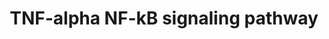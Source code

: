 ---
annotations:
- type: Pathway Ontology
  value: signaling pathway
- type: Disease Ontology
  value: cancer
- type: Pathway Ontology
  value: cancer pathway
authors:
- MaintBot
- MirellaKalafati
- Fehrhart
- L Dupuis
- Eweitz
description: ''
last-edited: 2021-05-15
organisms:
- Danio rerio
redirect_from:
- /index.php/Pathway:WP1369
- /instance/WP1369
schema-jsonld:
- '@context': https://schema.org/
  '@id': https://wikipathways.github.io/pathways/WP1369.html
  '@type': Dataset
  creator:
    '@type': Organization
    name: WikiPathways
  description: ''
  keywords:
  - ASE1
  - psmb5
  - BCL7A
  - USP11
  - zgc:172137
  - nr2c2
  - lrpprc
  - zgc:55886
  - LOC556379
  - SUMO1
  - psmd7
  - Gene
  - zgc:56064
  - YWHAZ
  - YWHAG
  - LOC100005446
  - fadd
  - stat1a
  - psmd1
  - casp2
  - ywhah
  - rpl6
  - ck2b
  - DDX3
  - hsp90ab1
  - ikbkb
  - LOC795364
  - hsp90a.2
  - HIST3H3
  - nfkb2
  - smarcb1a
  - USP2
  - pdcd2
  - UNC5CL
  - mcm7
  - gsk3b
  - LOC792188
  - traip
  - zgc:136449
  - fkbp5
  - prkcz
  - ptpn11
  - ikbkg
  - cav1
  - NFKB1
  - kpna3
  - BTRC
  - POLR1A
  - LOC564279
  - akt2
  - ikbkapl
  - tbk1
  - hspb1
  - traf1
  - LOC565656
  - zgc:153048
  - zgc:158799
  - rps6kb1
  - capn3
  - psmd6
  - T2BP
  - LOC564899
  - NALP4
  - NFKBIA
  - kcnq1
  - IKBKE
  - zgc:136584
  - pfdn2
  - zgc:162191
  - HDAC2
  - PSMD13
  - LOC791511
  - pbp
  - fbl
  - GTF2I
  - smarcc1
  - si:dkey-220o5.3
  - IQGAP2
  - BIRC3
  - AKAP8
  - ube2i
  - LOC100150926
  - REL
  - zgc:158370
  - wu:fc75f05
  - dap1a
  - nkiras1
  - cyld
  - tnip1
  - PKN1
  - CASP8AP2
  - YWHAQ
  - trpc4apa
  - crebbpb
  - eif4a3
  - rps13
  - map3k3
  - hdac6
  - casp7
  - papolb
  - src
  - ripk1l
  - smarca4
  - actl6a
  - zgc:66260
  - rpl8
  - cflar
  - RELB
  - LOC571171
  - ptk2.1
  - NFKBIB
  - TNF
  - YWHAB
  - MAP3K7IP2
  - LOC564254
  - TNFRSF8
  - zfand5a
  - traf3
  - gab1
  - map3k7ip1
  - DBC1
  - nfkbiz
  - chuk
  - rela
  - zgc:76869
  - ripk3l
  - LOC559441
  - LOC100150217
  - mcm5
  - traf6
  - LOC796190
  - LOC563727
  - rps11
  - LOC558321
  - FLNA
  - cul1a
  - ube2d2
  - gnb2l1
  - wu:fc75a03
  - CDC34
  - fancd2
  - LOC100149852
  - Gene Symbol
  - birc2
  - polr1c
  - smarce1
  - LOC565173
  - DPF2
  - ywhae1
  - zgc:112305
  - FBXW11
  - polr1e
  - LOC567476
  - tnfrsf1a
  - LOC564497
  - faf1
  - psmc2
  - PML
  - zgc:158276
  - PEG3
  - ktn1
  - ppp1r13l
  - traf4a
  - rpl30
  - MAP3K14
  - ripk2
  - tradd
  - psmc3
  - PIAS3
  - casp8l2
  - SKP1A
  - PSMC1
  - TRAF5
  - casp8
  - CASP3
  - POLR1B
  - kpna2
  - wdr68
  - rpl4
  - txlna
  - hdac1
  - psmd12
  - LOC792354
  - cdc37
  - map3k7ip3l
  - psmd3
  - wu:fj98a08
  - cradd
  - cops3
  license: CC0
  name: TNF-alpha NF-kB signaling pathway
seo: CreativeWork
title: TNF-alpha NF-kB signaling pathway
wpid: WP1369
---